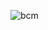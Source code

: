 ![bcm](https://user-images.githubusercontent.com/7276145/120368495-238f7880-c2e0-11eb-8181-a2a6983fe35c.gif)




<!--
echo
![7ffea3114445403 603bc566bf930](https://user-images.githubusercontent.com/7276145/119748095-1a2a8a00-be62-11eb-9dee-1689471eca74.gif)


[panda]: https://user-images.githubusercontent.com/7276145/117089593-ec02d000-ad23-11eb-8019-80bd34eecaa3.gif
[repo-url]: https://github.com/wizardsource/

-->
